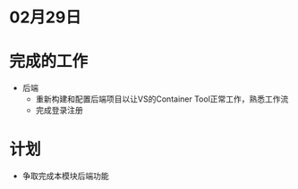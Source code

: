 # 02月29日

# 完成的工作

- 后端
  - 重新构建和配置后端项目以让VS的Container Tool正常工作，熟悉工作流
  - 完成登录注册
  

# 计划

- 争取完成本模块后端功能
  
